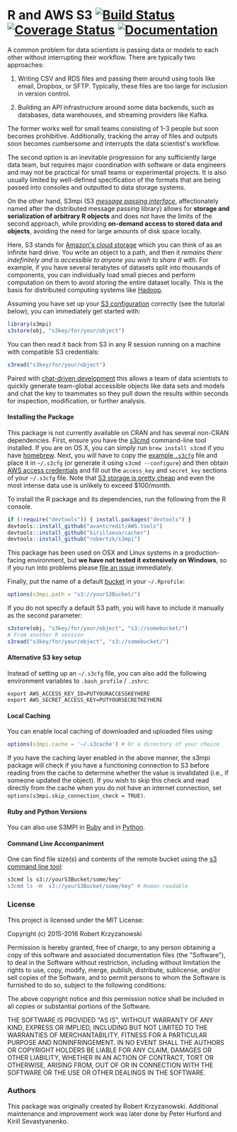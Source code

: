 R and AWS S3 [![Build Status](https://travis-ci.org/robertzk/s3mpi.svg?branch=master)](https://travis-ci.org/robertzk/s3mpi) [![Coverage Status](https://coveralls.io/repos/robertzk/s3mpi/badge.png)](https://coveralls.io/r/robertzk/s3mpi) [![Documentation](https://img.shields.io/badge/rocco--docs-%E2%9C%93-blue.svg)](http://robertzk.github.io/s3mpi/)
=========

A common problem for data scientists is passing data or models to each
other without interrupting their workflow. There are typically two approaches:

  1. Writing CSV and RDS files and passing them around using tools like
     email, Dropbox, or SFTP. Typically, these files are too large for
     inclusion in version control.

  2. Building an API infrastructure around some data backends, such as
     databases, data warehouses, and streaming providers like Kafka.

The former works well for small teams consisting of 1-3 people but soon
becomes prohibitive. Additionally, tracking the array of files and outputs
soon becomes cumbersome and interrupts the data scientist's workflow.

The second option is an inevitable progression for any sufficiently large data
team, but requires major coordination with software or data engineers
and may not be practical for small teams or experimental projects. It is
also usually limited by well-defined specification of the formats that
are being passed into consoles and outputted to data storage systems.

On the other hand, S3mpi (S3 [*message passing interface*](https://en.wikipedia.org/wiki/Message_Passing_Interface),
affectionately named after the distributed message passing library) 
allows for **storage and serialization of arbitrary R objects** and does
not have the limits of the second approach, while providing **on-demand
access to stored data and objects**, avoiding the need for large amounts of
disk space locally.

Here, S3 stands for [Amazon's cloud storage](https://aws.amazon.com/s3/) which
you can think of as an infinite hard drive. You write an object to a path,
and then it *remains there indefinitely and is accessible to anyone you wish
to share it with*. For example, if you have several terabytes of datasets split
into thousands of components, you can individually load small pieces and perform
computation on them to avoid storing the entire dataset locally. This is the
basis for distributed computing systems like [Hadoop](https://en.wikipedia.org/wiki/Apache_Hadoop).

Assuming you have set up your [S3 configuration](http://s3tools.org/kb/item14.htm)
correctly (see the tutorial below), you can immediately get started with:

```R
library(s3mpi)
s3store(obj, "s3key/for/your/object")
```

You can then read it back from S3 in any R session running on a machine with
compatible S3 credentials:

```R
s3read("s3key/for/your/object")
```

Paired with [chat-driven development](https://sameroom.io/blog/self-hosted-team-chat-options-and-alternatives/)
this allows a team of data scientists to quickly generate team-global accessible
objects like data sets and models and chat the key to teammates so they pull down
the results within seconds for inspection, modification, or further analysis.

#### Installing the Package

This package is not currently available on CRAN and has several non-CRAN
dependencies. First, ensure you have the [s3cmd](http://s3tools.org/s3cmd) command-line
tool installed. If you are on OS X, you can simply run `brew install s3cmd` if
you have [homebrew](http://brew.sh/). Next, you will have to copy the [example
`.s3cfg`](http://s3tools.org/kb/item14.htm) file and place it in `~/.s3cfg` (or
generate it using `s3cmd --configure`) and then obtain
[AWS access credentials](http://docs.aws.amazon.com/general/latest/gr/getting-aws-sec-creds.html)
and fill out the `access_key` and `secret_key` sections of your `~/.s3cfg` file.
Note that [S3 storage is pretty cheap](https://aws.amazon.com/s3/pricing/)
and even the most intense data use is unlikely to exceed $100/month.

To install the R package and its dependencies, run the following from the R console.

```R
if (!require("devtools")) { install.packages("devtools") }
devtools::install_github("avantcredit/AWS.tools")
devtools::install_github("kirillseva/cacher")
devtools::install_github("robertzk/s3mpi")
```

This package has been used on OSX and Linux systems in a production-facing
environment, but **we have not tested it extensively on Windows**,
so if you run into problems please [file an issue](https://github.com/robertzk/s3mpi/issues/new)
immediately.

Finally, put the name of a default [bucket](http://docs.aws.amazon.com/AmazonS3/latest/dev/UsingBucket.html)
in your `~/.Rprofile`:

```R
options(s3mpi.path = "s3://yourS3Bucket/")
```

If you do not specify a default S3 path, you will have to include it
manually as the second parameter:

```R
s3store(obj, "s3key/for/your/object", "s3://somebucket/")
# From another R session
s3read("s3key/for/your/object", "s3://somebucket/")
```

#### Alternative S3 key setup

Instead of setting up an `~/.s3cfg` file, you can also add the
following environment variables to `.bash_profile` / `.zshrc`:

```
export AWS_ACCESS_KEY_ID=PUTYOURACCESSKEYHERE
export AWS_SECRET_ACCESS_KEY=PUTYOURSECRETKEYHERE
```

#### Local Caching

You can enable local caching of downloaded and uploaded files using:

```R
options(s3mpi.cache = '~/.s3cache') # Or a directory of your choice
```

If you have the caching layer enabled in the above manner, the s3mpi package will
check if you have a functioning connection to S3 before reading from the cache
to determine whether the value is invalidated (i.e., if someone updated the object).
If you wish to skip this check and read directly from the cache when you do not
have an internet connection, set `options(s3mpi.skip_connection_check = TRUE)`.


#### Ruby and Python Versions

You can also use S3MPI in [Ruby](https://github.com/robertzk/s3mpi-ruby) and in [Python](https://github.com/robertzk/s3mpy).

#### Command Line Accompaniment

One can find file size(s) and contents of the remote bucket 
using the [s3 command line tool](http://s3tools.org/s3cmd):

```sh
s3cmd ls s3://yourS3Bucket/some/key"
s3cmd ls -H  s3://yourS3Bucket/some/key" # Human readable
```

### License

This project is licensed under the MIT License:

Copyright (c) 2015-2016 Robert Krzyzanowski

Permission is hereby granted, free of charge, to any person obtaining
a copy of this software and associated documentation files (the
"Software"), to deal in the Software without restriction, including
without limitation the rights to use, copy, modify, merge, publish,
distribute, sublicense, and/or sell copies of the Software, and to
permit persons to whom the Software is furnished to do so, subject to
the following conditions:

The above copyright notice and this permission notice shall be included
in all copies or substantial portions of the Software.

THE SOFTWARE IS PROVIDED "AS IS", WITHOUT WARRANTY OF ANY KIND,
EXPRESS OR IMPLIED, INCLUDING BUT NOT LIMITED TO THE WARRANTIES OF
MERCHANTABILITY, FITNESS FOR A PARTICULAR PURPOSE AND NONINFRINGEMENT.
IN NO EVENT SHALL THE AUTHORS OR COPYRIGHT HOLDERS BE LIABLE FOR ANY
CLAIM, DAMAGES OR OTHER LIABILITY, WHETHER IN AN ACTION OF CONTRACT,
TORT OR OTHERWISE, ARISING FROM, OUT OF OR IN CONNECTION WITH THE
SOFTWARE OR THE USE OR OTHER DEALINGS IN THE SOFTWARE.

### Authors

This package was originally created by Robert Krzyzanowski. Additional
maintenance and improvement work was later done by Peter Hurford
and Kirill Sevastyanenko.

